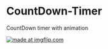 # CountDown-Timer
CountDown timer with animation
<div>
<a href="https://imgflip.com/gif/1nzqvf"><img src="https://i.imgflip.com/1nzqvf.gif" title="made at imgflip.com"/></a></div>
